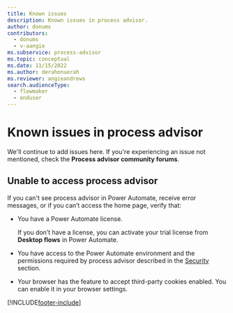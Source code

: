 ```yaml
---
title: Known issues
description: Known issues in process advisor.
author: donums
contributors:
  - donums
  - v-aangie 
ms.subservice: process-advisor
ms.topic: conceptual
ms.date: 11/15/2022
ms.author: derahonuorah
ms.reviewer: angieandrews
search.audienceType: 
  - flowmaker
  - enduser
---
```


# Known issues in process advisor

We'll continue to add issues here. If you're experiencing an issue not mentioned, check the **Process advisor community forums**.

## Unable to access process advisor

If you can't see process advisor in Power Automate, receive error messages, or if you can’t access the home page, verify that:

- You have a Power Automate license.

   If you don’t have a license, you can activate your trial license from **Desktop flows** in Power Automate.
- You have access to the Power Automate environment and the permissions required by process advisor described in the [Security](process-advisor-security.md) section.
- Your browser has the feature to accept third-party cookies enabled.
  You can enable it in your browser settings.
  
[!INCLUDE[footer-include](includes/footer-banner.md)]
